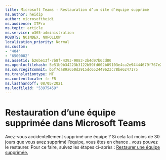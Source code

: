 ```yaml
---
title: Microsoft Teams - Restauration d’un site d’équipe supprimé
ms.author: heidip
author: microsoftheidi
ms.audience: ITPro
ms.topic: article
ms.service: o365-administration
ROBOTS: NOINDEX, NOFOLLOW
localization_priority: Normal
ms.custom:
- "404"
- "6500002"
ms.assetid: b26be13f-7b8f-4393-9083-2b4d97b6cd80
ms.openlocfilehash: 5e51b9b34223b3122b59fd602b09103e4ca2e94444679f767e2a7005a9928694
ms.sourcegitcommit: b5f7da89a650d2915dc652449623c78be6247175
ms.translationtype: MT
ms.contentlocale: fr-FR
ms.lasthandoff: 08/05/2021
ms.locfileid: "53975459"
---
```

# <a name="restoring-a-deleted-team-in-microsoft-teams"></a>Restauration d’une équipe supprimée dans Microsoft Teams

Avez-vous accidentellement supprimé une équipe ? Si cela fait moins de 30 jours que vous avez supprimé l’équipe, vous êtes en chance . vous pouvez le restaurer. Pour ce faire, suivez les étapes ci-après : [Restaurer une équipe supprimée.](https://docs.microsoft.com/microsoftteams/archive-or-delete-a-team#restore-a-deleted-team)

